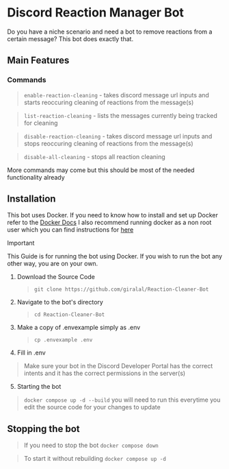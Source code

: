 # Discord Reaction Manager Bot

Do you have a niche scenario and need a bot to remove reactions from a certain message? This bot does exactly that.

## Main Features

### Commands

> `enable-reaction-cleaning` - takes discord message url inputs and starts reoccuring cleaning of reactions from the message(s)

> `list-reaction-cleaning` - lists the messages currently being tracked for cleaning

> `disable-reaction-cleaning` - takes discord message url inputs and stops reoccuring cleaning of reactions from the message(s)

> `disable-all-cleaning` - stops all reaction cleaning

More commands may come but this should be most of the needed functionality already

## Installation

This bot uses Docker. If you need to know how to install and set up Docker refer to the [Docker Docs](https://docs.docker.com/engine/install/) I also recommend running docker as a non root user which you can find instructions for [here](https://docs.docker.com/engine/install/linux-postinstall/)

> [!IMPORTANT]
> This Guide is for running the bot using Docker. If you wish to run the bot any other way, you are on your own.

1. Download the Source Code

   > `git clone https://github.com/giralal/Reaction-Cleaner-Bot`

2. Navigate to the bot's directory

   > `cd Reaction-Cleaner-Bot`

3. Make a copy of .envexample simply as .env

   > `cp .envexample .env`

4. Fill in .env

> Make sure your bot in the Discord Developer Portal has the correct intents and it has the correct permissions in the server(s)

5. Starting the bot

> `docker compose up -d --build`
> you will need to run this everytime you edit the source code for your changes to update

## Stopping the bot

> If you need to stop the bot
> `docker compose down`

> To start it without rebuilding
> `docker compose up -d`
